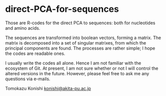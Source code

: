 # direct-PCA-for-sequences

Those are R-codes for the direct PCA to sequences: both for nucleotides and amino acids. 

The sequences are transformed into boolean vectors, forming a matrix. The matrix is decomposed into a set of singular matrixes, from which the principal components are found. The processes are rather simple; I hope the codes are readable ones. 

 I usually write the codes all alone. Hence I am not familiar with the ecosystem of Git. At present, I am not sure whether or not I will control the altered versions in the future. However, please feel free to ask me any questions via e-mails.

Tomokazu Konishi
konishi@akita-pu.ac.jp

